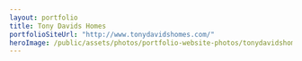```yaml
---
layout: portfolio
title: Tony Davids Homes
portfolioSiteUrl: "http://www.tonydavidshomes.com/"
heroImage: /public/assets/photos/portfolio-website-photos/tonydavidshomes-scr.png
---
```

